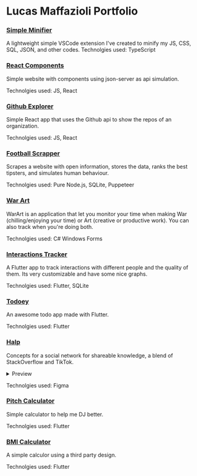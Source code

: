 # Lucas Maffazioli Portfolio

### [Simple Minifier](https://github.com/lucasmaffazioli/SimpleMinifier)
A lightweight simple VSCode extension I've created to minify my JS, CSS, SQL, JSON, and other codes.
Technolgies used: TypeScript

### [React Components](https://github.com/lucasmaffazioli/desafio-rocketseat-componetizando)
Simple website with components using json-server as api simulation.

Technolgies used: JS, React

### [Github Explorer](https://github.com/lucasmaffazioli/github-explorer)
Simple React app that uses the Github api to show the repos of an organization.

Technolgies used: JS, React

### [Football Scrapper](https://github.com/lucasmaffazioli/FootballScrapper)
Scrapes a website with open information, stores the data, ranks the best tipsters, and simulates human behaviour.

Technolgies used: Pure Node.js, SQLite, Puppeteer

### [War Art](https://github.com/lucasmaffazioli/WarArt)
WarArt is an application that let you monitor your time when making War (chilling/enjoying your time) or Art (creative or productive work). You can also track when you're doing both.

Technolgies used: C# Windows Forms

### [Interactions Tracker](https://github.com/lucasmaffazioli/cold_app)
A Flutter app to track interactions with different people and the quality of them. Its very customizable and have some nice graphs.

Technolgies used: Flutter, SQLite

### [Todoey](https://github.com/lucasmaffazioli/cold_app)
An awesome todo app made with Flutter.

Technolgies used: Flutter

### [Halp](https://github.com/lucasmaffazioli/cold_app)
Concepts for a social network for shareable knowledge, a blend of StackOverflow and TikTok.
<details>
	<summary>Preview</summary>
  

https://user-images.githubusercontent.com/12513049/127744078-d1faaff9-a1e3-48db-ad85-21ce6e75f273.mp4


</details>

Technolgies used: Figma

### [Pitch Calculator](https://github.com/lucasmaffazioli/Flutter_Pitch_Calculator)
Simple calculator to help me DJ better.

Technolgies used: Flutter

### [BMI Calculator](https://github.com/lucasmaffazioli/flutter_bmi_calculator)
A simple calculor using a third party design.

Technolgies used: Flutter


